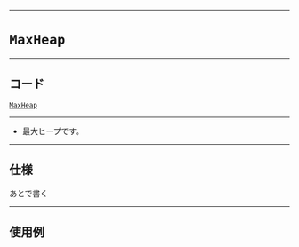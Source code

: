 _____

# `MaxHeap`

_____

## コード

[`MaxHeap`](https://github.com/titanium-22/Library_py/blob/main/DataStructures/Heap/MaxHeap.py)
<!-- code=https://github.com/titanium-22/Library_py/blob/main/DataStructures\Heap\MaxHeap.py -->

_____

- 最大ヒープです。

_____

## 仕様

あとで書く

_____

## 使用例

```python
```

